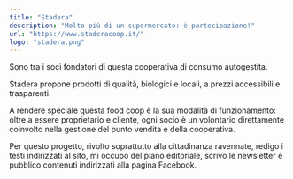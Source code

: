 ```yaml
---
title: "Stadera"
description: "Molto più di un supermercato: è partecipazione!"
url: "https://www.staderacoop.it/"
logo: "stadera.png"
---
```


Sono tra i soci fondatori di questa cooperativa di consumo autogestita.

Stadera propone prodotti di qualità, biologici e locali, a prezzi accessibili e trasparenti.

A rendere speciale questa food coop è la sua modalità di funzionamento: oltre a essere proprietario e cliente, ogni socio è un volontario direttamente coinvolto nella gestione del punto vendita e della cooperativa.

Per questo progetto, rivolto soprattutto alla cittadinanza ravennate, redigo i testi indirizzati al sito, mi occupo del piano editoriale, scrivo le newsletter e pubblico contenuti indirizzati alla pagina Facebook.

